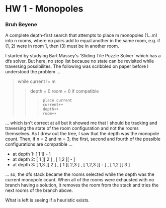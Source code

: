 # HW 1 - Monopoles
### Bruh Beyene

A complete depth-first search that attempts to place m monopoles (1…m) into n rooms, where no pairs add to equal another in the same room, e.g. if (1, 2) were in room 1, then (3) must be in another room.

I started by studying Bart Massey's 'Sliding Tile Puzzle Solver' which has a dfs solver. But here, no stop list because no state can be revisited while traversing possibilites. The following was scribbled on paper before I understood the problem ...

> while current != m
>>	depth = 0
>>	room = 0
>>	if compatible
>>>		place current
>>>		current++
>>>		depth++
>>>		room++

... which isn't correct at all but it showed me that I should be tracking and traversing the state of the room configuration and not the rooms themselves. As I drew out the tree, I saw that the depth was the monopole count. Then, if n = 2 and m = 3, the first, second and fourth of the possible configurations are compatible ...

- at depth 1: [ 1 ][ - ]
- at depth 2: [ 1 ][ 2 ] , [ 1,2 ][ - ]
- at depth 3: [ 1,3 ][ 2 ] , [ 1 ][ 2,3 ] , [ 1,2,3 ][ - ] , [ 1,2 ][ 3 ]

... so, the dfs stack became the rooms selected while the depth was the current monopole count. When all of the rooms were exhausted with no branch having a solution, it removes the room from the stack and tries the next rooms of the branch above.

What is left is seeing if a heuristic exists.
